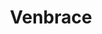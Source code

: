 ---
title: "Venbrace"
excerpt: "A textual representation for the block-based MIT App Inventor"
collection: portfolio
paper: https://repository.wellesley.edu/object/ir1232
demo: https://cs.wellesley.edu/~venbrace/
code:
---